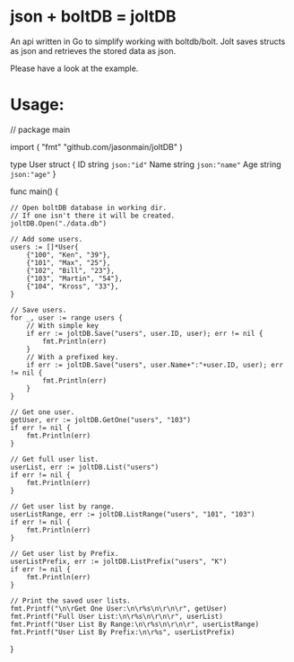 # json + boltDB = joltDB
An api written in Go to simplify working with boltdb/bolt. Jolt saves structs as json and retrieves the stored data as json.

Please have a look at the example.

# Usage:

// 
package main

import (
	"fmt"
	"github.com/jasonmain/joltDB"
)

type User struct {
	ID   string `json:"id"`
	Name string `json:"name"`
	Age  string `json:"age"`
}

func main() {

	// Open boltDB database in working dir.
	// If one isn't there it will be created.
	joltDB.Open("./data.db")

	// Add some users.
	users := []*User{
		{"100", "Ken", "39"},
		{"101", "Max", "25"},
		{"102", "Bill", "23"},
		{"103", "Martin", "54"},
		{"104", "Kross", "33"},
	}

	// Save users.
	for _, user := range users {
		// With simple key
		if err := joltDB.Save("users", user.ID, user); err != nil {
			fmt.Println(err)
		}
		// With a prefixed key.
		if err := joltDB.Save("users", user.Name+":"+user.ID, user); err != nil {
			fmt.Println(err)
		}
	}

	// Get one user.
	getUser, err := joltDB.GetOne("users", "103")
	if err != nil {
		fmt.Println(err)
	}

	// Get full user list.
	userList, err := joltDB.List("users")
	if err != nil {
		fmt.Println(err)
	}

	// Get user list by range.
	userListRange, err := joltDB.ListRange("users", "101", "103")
	if err != nil {
		fmt.Println(err)
	}

	// Get user list by Prefix.
	userListPrefix, err := joltDB.ListPrefix("users", "K")
	if err != nil {
		fmt.Println(err)
	}

	// Print the saved user lists.
	fmt.Printf("\n\rGet One User:\n\r%s\n\r\n\r", getUser)
	fmt.Printf("Full User List:\n\r%s\n\r\n\r", userList)
	fmt.Printf("User List By Range:\n\r%s\n\r\n\r", userListRange)
	fmt.Printf("User List By Prefix:\n\r%s", userListPrefix)
}
